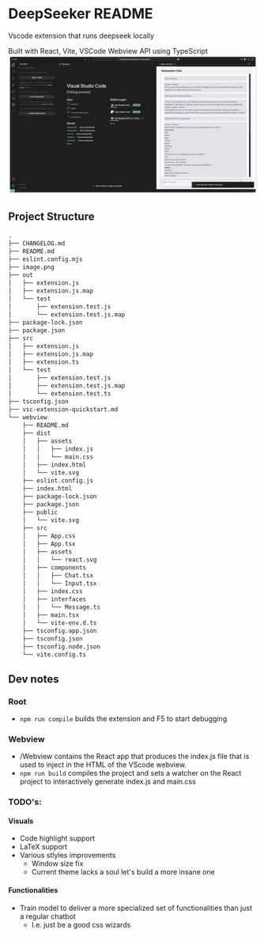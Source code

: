 # DeepSeeker README

Vscode extension that runs deepseek locally

Built with React, Vite, VSCode Webview API using TypeScript
![Look at this beautiful extension](demo.png)

## Project Structure
```
.
├── CHANGELOG.md
├── README.md
├── eslint.config.mjs
├── image.png
├── out
│   ├── extension.js
│   ├── extension.js.map
│   └── test
│       ├── extension.test.js
│       └── extension.test.js.map
├── package-lock.json
├── package.json
├── src
│   ├── extension.js
│   ├── extension.js.map
│   ├── extension.ts
│   └── test
│       ├── extension.test.js
│       ├── extension.test.js.map
│       └── extension.test.ts
├── tsconfig.json
├── vsc-extension-quickstart.md
└── webview
    ├── README.md
    ├── dist
    │   ├── assets
    │   │   ├── index.js
    │   │   └── main.css
    │   ├── index.html
    │   └── vite.svg
    ├── eslint.config.js
    ├── index.html
    ├── package-lock.json
    ├── package.json
    ├── public
    │   └── vite.svg
    ├── src
    │   ├── App.css
    │   ├── App.tsx
    │   ├── assets
    │   │   └── react.svg
    │   ├── components
    │   │   ├── Chat.tsx
    │   │   └── Input.tsx
    │   ├── index.css
    │   ├── interfaces
    │   │   └── Message.ts
    │   ├── main.tsx
    │   └── vite-env.d.ts
    ├── tsconfig.app.json
    ├── tsconfig.json
    ├── tsconfig.node.json
    └── vite.config.ts
```

## Dev notes
### Root
- ```npm run compile``` builds the extension and F5 to start debugging
### Webview
- /Webview contains the React app that produces the index.js file that is used to inject in the HTML of the VScode webview. 
- ```npm run build``` compiles the project and sets a watcher on the React project to interactively generate index.js and main.css
### TODO's:
#### Visuals
- Code highlight support 
- LaTeX support 
- Various stlyles improvements
  - Window size fix
  - Current theme lacks a soul let's build a more insane one
#### Functionalities
- Train model to deliver a more specialized set of functionalities than just a regular chatbot
  - I.e. just be a good css wizards

